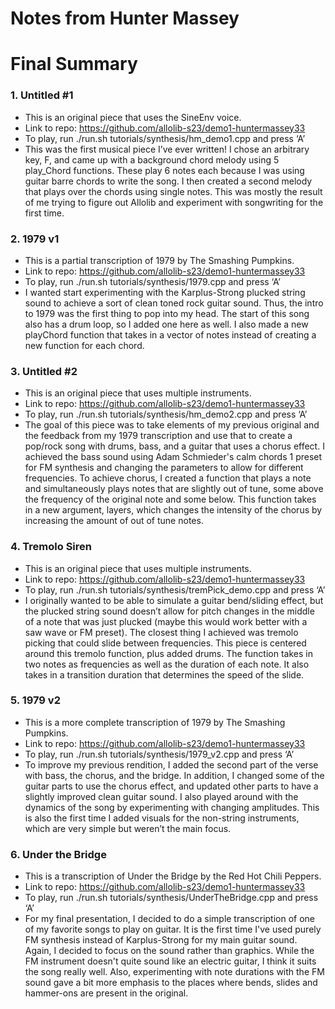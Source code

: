 # Notes from Hunter Massey

# Final Summary
### 1. Untitled #1
*	This is an original piece that uses the SineEnv voice.
*	Link to repo: https://github.com/allolib-s23/demo1-huntermassey33
*	To play, run ./run.sh tutorials/synthesis/hm_demo1.cpp and press ‘A’
*	This was the first musical piece I’ve ever written! I chose an arbitrary key, F, and came up with a background chord melody using 5 play_Chord functions. These play 6 notes each because I was using guitar barre chords to write the song. I then created a second melody that plays over the chords using single notes. This was mostly the result of me trying to figure out Allolib and experiment with songwriting for the first time.
### 2. 1979 v1
*	This is a partial transcription of 1979 by The Smashing Pumpkins.
*	Link to repo: https://github.com/allolib-s23/demo1-huntermassey33
*	To play, run ./run.sh tutorials/synthesis/1979.cpp and press ‘A’
*	I wanted start experimenting with the Karplus-Strong plucked string sound to achieve a sort of clean toned rock guitar sound. Thus, the intro to 1979 was the first thing to pop into my head. The start of this song also has a drum loop, so I added one here as well. I also made a new playChord function that takes in a vector of notes instead of creating a new function for each chord.
### 3. Untitled #2
*	This is an original piece that uses multiple instruments.
*	Link to repo: https://github.com/allolib-s23/demo1-huntermassey33
*	To play, run ./run.sh tutorials/synthesis/hm_demo2.cpp and press ‘A’
*	The goal of this piece was to take elements of my previous original and the feedback from my 1979 transcription and use that to create a pop/rock song with drums, bass, and a guitar that uses a chorus effect. I achieved the bass sound using Adam Schmieder's calm chords 1 preset for FM synthesis and changing the parameters to allow for different frequencies. To achieve chorus, I created a function that plays a note and simultaneously plays notes that are slightly out of tune, some above the frequency of the original note and some below. This function takes in a new argument, layers, which changes the intensity of the chorus by increasing the amount of out of tune notes.
### 4. Tremolo Siren
*	This is an original piece that uses multiple instruments.
*	Link to repo: https://github.com/allolib-s23/demo1-huntermassey33
*	To play, run ./run.sh tutorials/synthesis/tremPick_demo.cpp and press ‘A’
*	I originally wanted to be able to simulate a guitar bend/sliding effect, but the plucked string sound doesn’t allow for pitch changes in the middle of a note that was just plucked (maybe this would work better with a saw wave or FM preset). The closest thing I achieved was tremolo picking that could slide between frequencies. This piece is centered around this tremolo function, plus added drums. The function takes in two notes as frequencies as well as the duration of each note. It also takes in a transition duration that determines the speed of the slide.
### 5. 1979 v2
*	This is a more complete transcription of 1979 by The Smashing Pumpkins.
*	Link to repo: https://github.com/allolib-s23/demo1-huntermassey33
*	To play, run ./run.sh tutorials/synthesis/1979_v2.cpp and press ‘A’
*	To improve my previous rendition, I added the second part of the verse with bass, the chorus, and the bridge. In addition, I changed some of the guitar parts to use the chorus effect, and updated other parts to have a slightly improved clean guitar sound. I also played around with the dynamics of the song by experimenting with changing amplitudes. This is also the first time I added visuals for the non-string instruments, which are very simple but weren’t the main focus.		
### 6. Under the Bridge
* This is a transcription of Under the Bridge by the Red Hot Chili Peppers.
*	Link to repo: https://github.com/allolib-s23/demo1-huntermassey33
*	To play, run ./run.sh tutorials/synthesis/UnderTheBridge.cpp and press ‘A’
* For my final presentation, I decided to do a simple transcription of one of my favorite songs to play on guitar. It is the first time I've used purely FM synthesis instead of Karplus-Strong for my main guitar sound. Again, I decided to focus on the sound rather than graphics. While the FM instrument doesn't quite sound like an electric guitar, I think it suits the song really well. Also, experimenting with note durations with the FM sound gave a bit more emphasis to the places where bends, slides and hammer-ons are present in the original.
